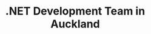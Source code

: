 ---
title: .NET Development Team in Auckland
permalink: /landings/locations/auckland/developer/-net
technology: .NET
location: Auckland
---